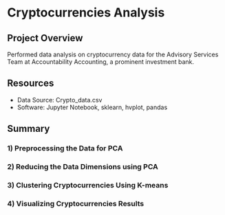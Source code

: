 # Cryptocurrencies Analysis

## Project Overview
Performed data analysis on cryptocurrency data for the Advisory Services Team at Accountability Accounting, a prominent investment bank.  

## Resources
- Data Source: Crypto_data.csv
- Software: Jupyter Notebook, sklearn, hvplot, pandas

## Summary

### 1) Preprocessing the Data for PCA

### 2) Reducing the Data Dimensions using PCA

### 3) Clustering Cryptocurrencies Using K-means

### 4) Visualizing Cryptocurrencies Results
